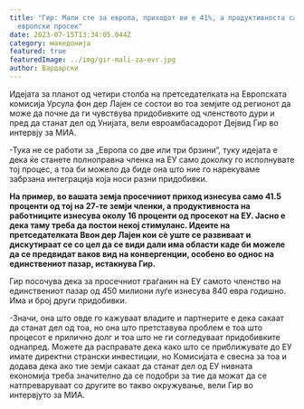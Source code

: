 ```yaml
---
title: "Гир: Мали сте за европа, приходот ви е 41%, а продуктивноста само 16% од
  европски просек"
date: 2023-07-15T13:34:05.044Z
category: македонија
featured: true
featuredImage: ../img/gir-mali-za-evr.jpg
author: Вардарски
---
```

<!--StartFragment-->

Идејата за планот од четири столба на претседателката на Европската комисија Урсула фон дер Лајен се состои во тоа земјите од регионот да може да почне да ги чувствува придобивките од членството дури и пред да станат дел од Унијата, вели евроамбасадорот Дејвид Гир во интервју за МИА.

\-Тука не се работи за „Европа со две или три брзини“, туку идејата е дека ќе станете полноправна членка на ЕУ само доколку го исполнувате тој процес, а тоа би можело да биде она што ние го нарекуваме забрзана интеграција која носи разни придобивки.

**На пример, во вашата земја просечниот приход изнесува само 41.5 проценти од тој на 27-те земји членки, а продуктивноста на работниците изнесува околу 16 проценти од просекот на ЕУ. Јасно е дека таму треба да постои некој стимуланс. Идеите на претседателката Ввон дер Лајен кои сè уште се развиваат и дискутираат се со цел да се види дали има области каде би можеле да се предвидат ваков вид на конвергенции, особено во однос на единствениот пазар, истакнува Гир.**

<!--EndFragment-->

<!--StartFragment-->

Гир посочува дека за просечниот граѓанин на ЕУ самото членство на единствениот пазар од 450 милиони луѓе изнесува 840 евра годишно. Има и број други придобивки.

\-Значи, она што овде го кажуваат владите и партнерите е дека сакаат да станат дел од тоа, но она што претставува проблем е тоа што процесот е прилично долг и тоа што не ги согледуваат придобивките однапред. Можете да расправате дека како што се приближувате до ЕУ имате директни странски инвестиции, но Комисијата е свесна за тоа и додава дека ако тие земји сакаат да станат дел од ЕУ нивната економија треба значително да се подобри за тие да можат да се натпреваруваат со другите во такво окружување, вели Гир во интервјуто за МИА.

<!--EndFragment-->